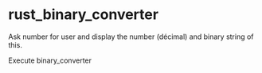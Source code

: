 # rust_binary_converter

Ask number for user and display the number (décimal) and binary string of this.

Execute binary_converter